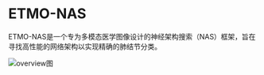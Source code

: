 # ETMO-NAS
ETMO-NAS是一个专为多模态医学图像设计的神经架构搜索（NAS）框架，旨在寻找高性能的网络架构以实现精确的肺结节分类。

![overview图](https://github.com/user-attachments/assets/9348384c-a8ee-4fea-b474-70db76454111)
